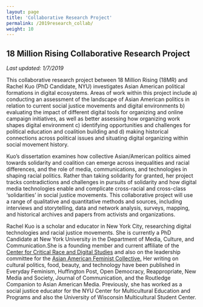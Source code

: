 ```yaml
---
layout: page
title: 'Collaborative Research Project'
permalink: /2019research_collab/
weight: 10
---
```



## 18 Million Rising Collaborative Research Project

*Last updated: 1/7/2019*

This collaborative research project between 18 Million Rising (18MR) and Rachel Kuo (PhD Candidate, NYU) investigates Asian American political formations in digital ecosystems. Areas of work within this project include a) conducting an assessment of the landscape of Asian American politics in relation to current social justice movements and digital environments b) evaluating the impact of different digital tools for organizing and online campaign initiatives, as well as better assessing how organizing work shapes digital environment c) identifying opportunities and challenges for political education and coalition building and d) making historical connections across political issues and situating digital organizing within social movement history. 

Kuo’s dissertation examines how collective Asian/American politics aimed towards solidarity and coalition can emerge across inequalities and racial differences, and the role of media, communications, and technologies in shaping racial politics. Rather than taking solidarity for granted, her project tracks contradictions and challenges in pursuits of solidarity and how digital media technologies enable and complicate cross-racial and cross-class ‘solidarities’ in social justice movements. This collaborative project will use a range of qualitative and quantitative methods and sources, including interviews and storytelling, data and network analysis, surveys, mapping, and historical archives and papers from activists and organizations.


Rachel Kuo is a scholar and educator in New York City, researching digital technologies and racial justice movements. She is currently a PhD Candidate at New York University in the Department of Media, Culture, and Communication.She is a founding member and current affiliate of the [Center for Critical Race and Digital Studies](https://criticalracedigitalstudies.com/) and also on the leadership committee for the [Asian American Feminist Collective.](https://www.asianamfeminism.org/) Her writing on cultural politics, food, beauty, and technology have been published in Everyday Feminism, Huffington Post, Open Democracy, Reappropriate, New Media and Society, Journal of Communication, and the Routledge Companion to Asian American Media.  Previously, she has worked as a social justice educator for the NYU Center for Multicultural Education and Programs and also the University of Wisconsin Multicultural Student Center. 
